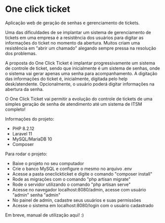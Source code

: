 # One click ticket
Aplicação web de geração de senhas e gerenciamento de tickets.

Uma das dificuldades de se implantar um sistema de gerenciamento de tickets em uma empresa é a resistência dos usuários para digitar as informações do ticket no momento da abertura. Muitos criam uma resistência em "abrir um chamado" alegando sempre pressa na resolução dos problemas.

A proposta do One Click Ticket é implantar progressivamente um sistema de controle de ticket, sendo que inicialmente é um sistema de senhas, onde o sistema vai gerar apenas uma senha para acompanhamento. A digitação das informações do ticket é, inicialmente, digitada pelo help desk/atendente. Opcionalmente, o usuário poderá digitar informações na abertura da senha.

O One Click Ticket vai permitir a evolução do controle de tickets de uma simples geração de senha de atendimento até um sistema de ITSM completo!

Informações do projeto:

* PHP 8.2.12
* Laravel 11
* MySQL/MariaDB 10
* Composer

Para rodar o projeto:

* Baixe o projeto no seu computador
* Crie o banco MySQL e configure o mesmo no arquivo .env
* Acesse a pasta oneclickticket e digite o comando "composer install"
* Rode as migrações com o comando "php artisan migrate"
* Rode o servidor utilizando o comando "php artisan serve"
* Acesse no navegador localhost:8080/admin, acesse com usuário "admin" senha "admin"
* No painel de admin, cadastre seus usuários e suas permissões
* Acesse o sistema em localhost:8080/login com o usuário cadastrado

Em breve, manual de utilização aqui! :)
